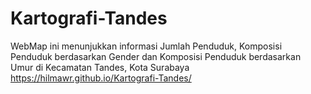 # Kartografi-Tandes
WebMap ini menunjukkan informasi Jumlah Penduduk, Komposisi Penduduk berdasarkan Gender dan Komposisi Penduduk berdasarkan Umur di Kecamatan Tandes, Kota Surabaya
https://hilmawr.github.io/Kartografi-Tandes/
